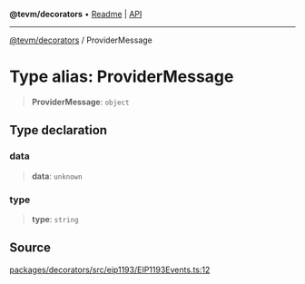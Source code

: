 **@tevm/decorators** • [Readme](../README.md) \| [API](../globals.md)

***

[@tevm/decorators](../README.md) / ProviderMessage

# Type alias: ProviderMessage

> **ProviderMessage**: `object`

## Type declaration

### data

> **data**: `unknown`

### type

> **type**: `string`

## Source

[packages/decorators/src/eip1193/EIP1193Events.ts:12](https://github.com/evmts/tevm-monorepo/blob/main/packages/decorators/src/eip1193/EIP1193Events.ts#L12)
